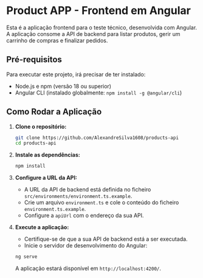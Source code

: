 # Product APP - Frontend em Angular

Esta é a aplicação frontend para o teste técnico, desenvolvida com Angular. A aplicação consome a API de backend para listar produtos, gerir um carrinho de compras e finalizar pedidos.

## Pré-requisitos

Para executar este projeto, irá precisar de ter instalado:

- Node.js e npm (versão 18 ou superior)
- Angular CLI (instalado globalmente: `npm install -g @angular/cli`)

## Como Rodar a Aplicação

1.  **Clone o repositório:**
    ```bash
    git clone https://github.com/AlexandreSilva1608/products-api
    cd products-api
    ```

2.  **Instale as dependências:**
    ```bash
    npm install
    ```

3.  **Configure a URL da API:**
    - A URL da API de backend está definida no ficheiro `src/environments/environment.ts.example`.
    - Crie um arquivo `environment.ts` e cole o conteúdo do ficheiro `environment.ts.example`.
    - Configure a `apiUrl` com o endereço da sua API.

4.  **Execute a aplicação:**
    - Certifique-se de que a sua API de backend está a ser executada.
    - Inicie o servidor de desenvolvimento do Angular:
    ```bash
    ng serve
    ```
    A aplicação estará disponível em `http://localhost:4200/`.